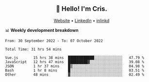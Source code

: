 
<h2 align="center">👋 Hello! I'm Cris.</h2>
<p align="center">
  <a href="https://www.criscunas.dev">Website</a> •
  <a href="https://www.linkedin.com/in/cristophercunas/">LinkedIn</a> •
  <a href="https://www.inlinkd.app/user/cristophercunas">inlinkd</a>
</p>


📊 **Weekly development breakdown**
<!--START_SECTION:waka-->

```text
From: 30 September 2022 - To: 07 October 2022

Total Time: 31 hrs 54 mins

Vue.js       15 hrs 38 mins  ████████████░░░░░░░░░░░░░   47.79 %
JavaScript   12 hrs 47 mins  █████████▓░░░░░░░░░░░░░░░   39.08 %
JSON         1 hr 37 mins    █▒░░░░░░░░░░░░░░░░░░░░░░░   04.98 %
Bash         1 hr 8 mins     █░░░░░░░░░░░░░░░░░░░░░░░░   03.51 %
Other        48 mins         ▓░░░░░░░░░░░░░░░░░░░░░░░░   02.49 %
```

<!--END_SECTION:waka-->
